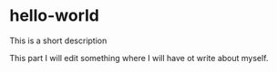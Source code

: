 # hello-world
This is a short description

This part I will edit something where I will have ot write about myself. 
